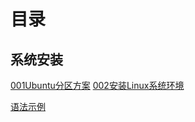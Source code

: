 # [](#header-1)目录
    

## [](#header-2)系统安装

[001Ubuntu分区方案](/article/UbuntuHardDiskPartition.md)
[002安装Linux系统环境](/article/SetupLinuxEnvironment.md)


[语法示例](example.md)


